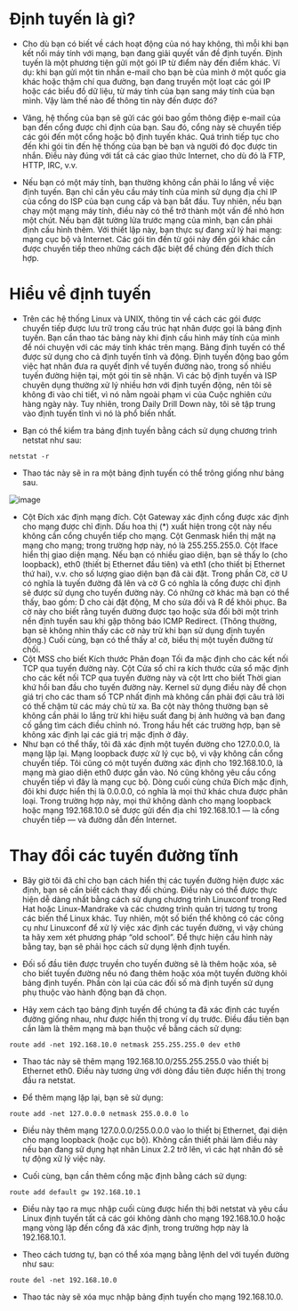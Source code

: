 # Định tuyến là gì?

* Cho dù bạn có biết về cách hoạt động của nó hay không, thì mỗi khi bạn kết nối máy tính với mạng, bạn đang giải quyết vấn đề định tuyến. Định tuyến là một phương tiện gửi một gói IP từ điểm này đến điểm khác. Ví dụ: khi bạn gửi một tin nhắn e-mail cho bạn bè của mình ở một quốc gia khác hoặc thậm chí qua đường, bạn đang truyền một loạt các gói IP hoặc các biểu đồ dữ liệu, từ máy tính của bạn sang máy tính của bạn mình. Vậy làm thế nào để thông tin này đến được đó?

* Vâng, hệ thống của bạn sẽ gửi các gói bao gồm thông điệp e-mail của bạn đến cổng được chỉ định của bạn. Sau đó, cổng này sẽ chuyển tiếp các gói đến một cổng hoặc bộ định tuyến khác. Quá trình tiếp tục cho đến khi gói tin đến hệ thống của bạn bè bạn và người đó đọc được tin nhắn. Điều này đúng với tất cả các giao thức Internet, cho dù đó là FTP, HTTP, IRC, v.v.

* Nếu bạn có một máy tính, bạn thường không cần phải lo lắng về việc định tuyến. Bạn chỉ cần yêu cầu máy tính của mình sử dụng địa chỉ IP của cổng do ISP của bạn cung cấp và bạn bắt đầu. Tuy nhiên, nếu bạn chạy một mạng máy tính, điều này có thể trở thành một vấn đề nhỏ hơn một chút. Nếu bạn đặt tường lửa trước mạng của mình, bạn cần phải định cấu hình thêm. Với thiết lập này, bạn thực sự đang xử lý hai mạng: mạng cục bộ và Internet. Các gói tin đến từ gói này đến gói khác cần được chuyển tiếp theo những cách đặc biệt để chúng đến đích thích hợp.
# Hiểu về định tuyến
* Trên các hệ thống Linux và UNIX, thông tin về cách các gói được chuyển tiếp được lưu trữ trong cấu trúc hạt nhân được gọi là bảng định tuyến. Bạn cần thao tác bảng này khi định cấu hình máy tính của mình để nói chuyện với các máy tính khác trên mạng. Bảng định tuyến có thể được sử dụng cho cả định tuyến tĩnh và động. Định tuyến động bao gồm việc hạt nhân đưa ra quyết định về tuyến đường nào, trong số nhiều tuyến đường hiện tại, một gói tin sẽ nhận. Vì các bộ định tuyến và ISP chuyên dụng thường xử lý nhiều hơn với định tuyến động, nên tôi sẽ không đi vào chi tiết, vì nó nằm ngoài phạm vi của Cuộc nghiên cứu hàng ngày này. Tuy nhiên, trong Daily Drill Down này, tôi sẽ tập trung vào định tuyến tĩnh vì nó là phổ biến nhất.

* Bạn có thể kiểm tra bảng định tuyến bằng cách sử dụng chương trình netstat như sau:
```
netstat -r
```

* Thao tác này sẽ in ra một bảng định tuyến có thể trông giống như bảng sau.

![image](https://user-images.githubusercontent.com/91528234/200995065-00aa4252-72d6-4ee0-9a79-55a31e595fb9.png)


* Cột Đích xác định mạng đích. Cột Gateway xác định cổng được xác định cho mạng được chỉ định. Dấu hoa thị (*) xuất hiện trong cột này nếu không cần cổng chuyển tiếp cho mạng. Cột Genmask hiển thị mặt nạ mạng cho mạng; trong trường hợp này, nó là 255.255.255.0. Cột Iface hiển thị giao diện mạng. Nếu bạn có nhiều giao diện, bạn sẽ thấy lo (cho loopback), eth0 (thiết bị Ethernet đầu tiên) và eth1 (cho thiết bị Ethernet thứ hai), v.v. cho số lượng giao diện bạn đã cài đặt. Trong phần Cờ, cờ U có nghĩa là tuyến đường đã lên và cờ G có nghĩa là cổng được chỉ định sẽ được sử dụng cho tuyến đường này. Có những cờ khác mà bạn có thể thấy, bao gồm: D cho cài đặt động, M cho sửa đổi và R để khôi phục. Ba cờ này cho biết rằng tuyến đường được tạo hoặc sửa đổi bởi một trình nền định tuyến sau khi gặp thông báo ICMP Redirect. (Thông thường, bạn sẽ không nhìn thấy các cờ này trừ khi bạn sử dụng định tuyến động.) Cuối cùng, bạn có thể thấy a! cờ, biểu thị một tuyến đường từ chối.
* Cột MSS cho biết Kích thước Phân đoạn Tối đa mặc định cho các kết nối TCP qua tuyến đường này. Cột Cửa sổ chỉ ra kích thước cửa sổ mặc định cho các kết nối TCP qua tuyến đường này và cột Irtt cho biết Thời gian khứ hồi ban đầu cho tuyến đường này. Kernel sử dụng điều này để chọn giá trị cho các tham số TCP nhất định mà không cần phải đợi câu trả lời có thể chậm từ các máy chủ từ xa. Ba cột này thông thường bạn sẽ không cần phải lo lắng trừ khi hiệu suất đang bị ảnh hưởng và bạn đang cố gắng tìm cách điều chỉnh nó. Trong hầu hết các trường hợp, bạn sẽ không xác định lại các giá trị mặc định ở đây.
* Như bạn có thể thấy, tôi đã xác định một tuyến đường cho 127.0.0.0, là mạng lặp lại. Mạng loopback được xử lý cục bộ, vì vậy không cần cổng chuyển tiếp. Tôi cũng có một tuyến đường xác định cho 192.168.10.0, là mạng mà giao diện eth0 được gắn vào. Nó cũng không yêu cầu cổng chuyển tiếp vì đây là mạng cục bộ. Dòng cuối cùng chứa Đích mặc định, đôi khi được hiển thị là 0.0.0.0, có nghĩa là mọi thứ khác chưa được phân loại. Trong trường hợp này, mọi thứ không dành cho mạng loopback hoặc mạng 192.168.10.0 sẽ được gửi đến địa chỉ 192.168.10.1 — là cổng chuyển tiếp — và đường dẫn đến Internet.
# Thay đổi các tuyến đường tĩnh

* Bây giờ tôi đã chỉ cho bạn cách hiển thị các tuyến đường hiện được xác định, bạn sẽ cần biết cách thay đổi chúng. Điều này có thể được thực hiện dễ dàng nhất bằng cách sử dụng chương trình Linuxconf trong Red Hat hoặc Linux-Mandrake và các chương trình quản trị tương tự trong các biến thể Linux khác. Tuy nhiên, một số biến thể không có các công cụ như Linuxconf để xử lý việc xác định các tuyến đường, vì vậy chúng ta hãy xem xét phương pháp “old school”. Để thực hiện cấu hình này bằng tay, bạn sẽ phải học cách sử dụng lệnh định tuyến.

* Đối số đầu tiên được truyền cho tuyến đường sẽ là thêm hoặc xóa, sẽ cho biết tuyến đường nếu nó đang thêm hoặc xóa một tuyến đường khỏi bảng định tuyến. Phần còn lại của các đối số mà định tuyến sử dụng phụ thuộc vào hành động bạn đã chọn.

* Hãy xem cách tạo bảng định tuyến để chúng ta đã xác định các tuyến đường giống nhau, như được hiển thị trong ví dụ trước. Điều đầu tiên bạn cần làm là thêm mạng mà bạn thuộc về bằng cách sử dụng:
```
route add -net 192.168.10.0 netmask 255.255.255.0 dev eth0
```

* Thao tác này sẽ thêm mạng 192.168.10.0/255.255.255.0 vào thiết bị Ethernet eth0. Điều này tương ứng với dòng đầu tiên được hiển thị trong đầu ra netstat.

* Để thêm mạng lặp lại, bạn sẽ sử dụng:
```
route add -net 127.0.0.0 netmask 255.0.0.0 lo
```

* Điều này thêm mạng 127.0.0.0/255.0.0.0 vào lo thiết bị Ethernet, đại diện cho mạng loopback (hoặc cục bộ). Không cần thiết phải làm điều này nếu bạn đang sử dụng hạt nhân Linux 2.2 trở lên, vì các hạt nhân đó sẽ tự động xử lý việc này.

* Cuối cùng, bạn cần thêm cổng mặc định bằng cách sử dụng:
```
route add default gw 192.168.10.1
```

* Điều này tạo ra mục nhập cuối cùng được hiển thị bởi netstat và yêu cầu Linux định tuyến tất cả các gói không dành cho mạng 192.168.10.0 hoặc mạng vòng lặp đến cổng đã xác định, trong trường hợp này là 192.168.10.1.

* Theo cách tương tự, bạn có thể xóa mạng bằng lệnh del với tuyến đường như sau:
```
route del -net 192.168.10.0
```
* Thao tác này sẽ xóa mục nhập bảng định tuyến cho mạng 192.168.10.0.


